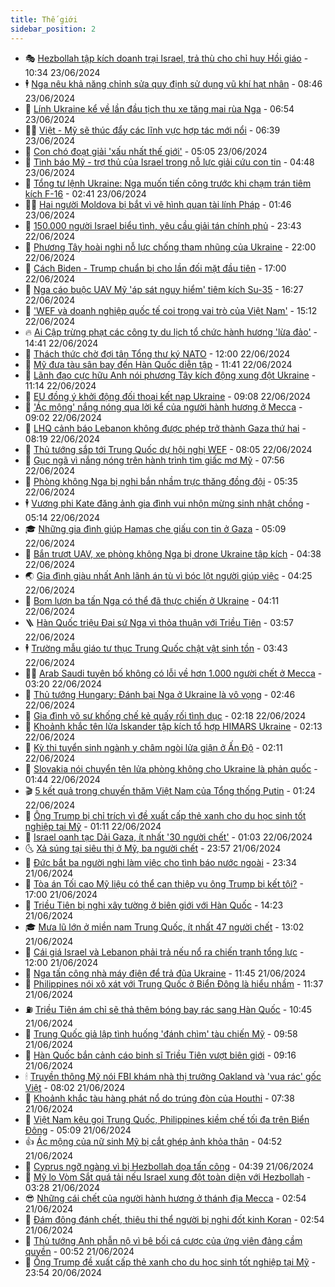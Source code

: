 ```yaml
---
title: Thế giới
sidebar_position: 2
---
```


<!-- vnexpress-the-gioi:START -->
- 🎭 [Hezbollah tập kích doanh trại Israel, trả thù cho chỉ huy Hồi giáo](https://vnexpress.net/hezbollah-tap-kich-doanh-trai-israel-tra-thu-cho-chi-huy-hoi-giao-4761641.html) - 10:34 23/06/2024
- 🕴 [Nga nêu khả năng chỉnh sửa quy định sử dụng vũ khí hạt nhân](https://vnexpress.net/nga-neu-kha-nang-chinh-sua-quy-dinh-su-dung-vu-khi-hat-nhan-4761616.html) - 08:46 23/06/2024
- 🤭 [Lính Ukraine kể về lần đầu tịch thu xe tăng mai rùa Nga](https://vnexpress.net/linh-ukraine-ke-ve-lan-dau-tich-thu-xe-tang-mai-rua-nga-4761061.html) - 06:54 23/06/2024
- 🧑‍💻 [Việt - Mỹ sẽ thúc đẩy các lĩnh vực hợp tác mới nổi](https://vnexpress.net/viet-my-se-thuc-day-cac-linh-vuc-hop-tac-moi-noi-4761555.html) - 06:39 23/06/2024
- 🦏 [Con chó đoạt giải &#39;xấu nhất thế giới&#39;](https://vnexpress.net/con-cho-doat-giai-xau-nhat-the-gioi-4761542.html) - 05:05 23/06/2024
- 🦒 [Tình báo Mỹ - trợ thủ của Israel trong nỗ lực giải cứu con tin](https://vnexpress.net/tinh-bao-my-tro-thu-cua-israel-trong-no-luc-giai-cuu-con-tin-4759969.html) - 04:48 23/06/2024
- 🌈 [Tổng tư lệnh Ukraine: Nga muốn tiến công trước khi chạm trán tiêm kích F-16](https://vnexpress.net/tong-tu-lenh-ukraine-nga-muon-tien-cong-truoc-khi-cham-tran-tiem-kich-f-16-4759398.html) - 02:41 23/06/2024
- 🧑‍🏫 [Hai người Moldova bị bắt vì vẽ hình quan tài lính Pháp](https://vnexpress.net/hai-nguoi-moldova-bi-bat-vi-ve-hinh-quan-tai-linh-phap-4761511.html) - 01:46 23/06/2024
- 🐲 [150.000 người Israel biểu tình, yêu cầu giải tán chính phủ](https://vnexpress.net/150-000-nguoi-israel-bieu-tinh-yeu-cau-giai-tan-chinh-phu-4761490.html) - 23:43 22/06/2024
- 🦒 [Phương Tây hoài nghi nỗ lực chống tham nhũng của Ukraine](https://vnexpress.net/phuong-tay-hoai-nghi-no-luc-chong-tham-nhung-cua-ukraine-4760600.html) - 22:00 22/06/2024
- 🐻 [Cách Biden - Trump chuẩn bị cho lần đối mặt đầu tiên](https://vnexpress.net/cach-biden-trump-chuan-bi-cho-lan-doi-mat-dau-tien-4760938.html) - 17:00 22/06/2024
- 🚀 [Nga cáo buộc UAV Mỹ &#39;áp sát nguy hiểm&#39; tiêm kích Su-35](https://vnexpress.net/nga-cao-buoc-uav-my-ap-sat-nguy-hiem-tiem-kich-su-35-4761443.html) - 16:27 22/06/2024
- 🥰 [&#39;WEF và doanh nghiệp quốc tế coi trọng vai trò của Việt Nam&#39;](https://vnexpress.net/wef-va-doanh-nghiep-quoc-te-coi-trong-vai-tro-cua-viet-nam-4761458.html) - 15:12 22/06/2024
- 🔥 [Ai Cập trừng phạt các công ty du lịch tổ chức hành hương &#39;lừa đảo&#39;](https://vnexpress.net/ai-cap-trung-phat-cac-cong-ty-du-lich-to-chuc-hanh-huong-lua-dao-4761456.html) - 14:41 22/06/2024
- 🥳 [Thách thức chờ đợi tân Tổng thư ký NATO](https://vnexpress.net/thach-thuc-cho-doi-tan-tong-thu-ky-nato-4760843.html) - 12:00 22/06/2024
- 💼 [Mỹ đưa tàu sân bay đến Hàn Quốc diễn tập](https://vnexpress.net/my-dua-tau-san-bay-den-han-quoc-dien-tap-4761412.html) - 11:41 22/06/2024
- 🤡 [Lãnh đạo cực hữu Anh nói phương Tây kích động xung đột Ukraine](https://vnexpress.net/lanh-dao-cuc-huu-anh-noi-phuong-tay-kich-dong-xung-dot-ukraine-4761425.html) - 11:14 22/06/2024
- 🌁 [EU đồng ý khởi động đối thoại kết nạp Ukraine](https://vnexpress.net/eu-dong-y-khoi-dong-doi-thoai-ket-nap-ukraine-4761399.html) - 09:08 22/06/2024
- 🤩 [&#39;Ác mộng&#39; nắng nóng qua lời kể của người hành hương ở Mecca](https://vnexpress.net/ac-mong-nang-nong-qua-loi-ke-cua-nguoi-hanh-huong-o-mecca-4761377.html) - 09:02 22/06/2024
- 🎉 [LHQ cảnh báo Lebanon không được phép trở thành Gaza thứ hai](https://vnexpress.net/lhq-canh-bao-lebanon-khong-duoc-phep-tro-thanh-gaza-thu-hai-4761388.html) - 08:19 22/06/2024
- 🎉 [Thủ tướng sắp tới Trung Quốc dự hội nghị WEF](https://vnexpress.net/thu-tuong-sap-toi-trung-quoc-du-hoi-nghi-wef-4761372.html) - 08:05 22/06/2024
- 🌁 [Gục ngã vì nắng nóng trên hành trình tìm giấc mơ Mỹ](https://vnexpress.net/guc-nga-vi-nang-nong-tren-hanh-trinh-tim-giac-mo-my-4761323.html) - 07:56 22/06/2024
- 🌊 [Phòng không Nga bị nghi bắn nhầm trực thăng đồng đội](https://vnexpress.net/phong-khong-nga-bi-nghi-ban-nham-truc-thang-dong-doi-4761307.html) - 05:35 22/06/2024
- 🕴 [Vương phi Kate đăng ảnh gia đình vui nhộn mừng sinh nhật chồng](https://vnexpress.net/vuong-phi-kate-dang-anh-gia-dinh-vui-nhon-mung-sinh-nhat-chong-4761325.html) - 05:14 22/06/2024
- 🎓 [Những gia đình giúp Hamas che giấu con tin ở Gaza](https://vnexpress.net/nhung-gia-dinh-giup-hamas-che-giau-con-tin-o-gaza-4759241.html) - 05:09 22/06/2024
- 🦩 [Bắn trượt UAV, xe phòng không Nga bị drone Ukraine tập kích](https://vnexpress.net/ban-truot-uav-xe-phong-khong-nga-bi-drone-ukraine-tap-kich-4761290.html) - 04:38 22/06/2024
- 🌏 [Gia đình giàu nhất Anh lãnh án tù vì bóc lột người giúp việc](https://vnexpress.net/gia-dinh-giau-nhat-anh-lanh-an-tu-vi-boc-lot-nguoi-giup-viec-4761280.html) - 04:25 22/06/2024
- 🌋 [Bom lượn ba tấn Nga có thể đã thực chiến ở Ukraine](https://vnexpress.net/bom-luon-ba-tan-nga-co-the-da-thuc-chien-o-ukraine-4760946.html) - 04:11 22/06/2024
- 🪜 [Hàn Quốc triệu Đại sứ Nga vì thỏa thuận với Triều Tiên](https://vnexpress.net/han-quoc-trieu-dai-su-nga-vi-thoa-thuan-voi-trieu-tien-4761270.html) - 03:57 22/06/2024
- 🕴 [Trường mẫu giáo tư thục Trung Quốc chật vật sinh tồn](https://vnexpress.net/truong-mau-giao-tu-thuc-trung-quoc-chat-vat-sinh-ton-4752323.html) - 03:43 22/06/2024
- 🧑‍🏫 [Arab Saudi tuyên bố không có lỗi về hơn 1.000 người chết ở Mecca](https://vnexpress.net/arab-saudi-tuyen-bo-khong-co-loi-ve-hon-1-000-nguoi-chet-o-mecca-4761254.html) - 03:20 22/06/2024
- 🌮 [Thủ tướng Hungary: Đánh bại Nga ở Ukraine là vô vọng](https://vnexpress.net/thu-tuong-hungary-danh-bai-nga-o-ukraine-la-vo-vong-4761233.html) - 02:46 22/06/2024
- 🚦 [Gia đình võ sư khống chế kẻ quấy rối tình dục](https://vnexpress.net/gia-dinh-vo-su-khong-che-ke-quay-roi-tinh-duc-4761232.html) - 02:18 22/06/2024
- 💫 [Khoảnh khắc tên lửa Iskander tập kích tổ hợp HIMARS Ukraine](https://vnexpress.net/khoanh-khac-ten-lua-iskander-tap-kich-to-hop-himars-ukraine-4760897.html) - 02:13 22/06/2024
- 🤡 [Kỳ thi tuyển sinh ngành y châm ngòi lửa giận ở Ấn Độ](https://vnexpress.net/ky-thi-tuyen-sinh-nganh-y-cham-ngoi-lua-gian-o-an-do-4760423.html) - 02:11 22/06/2024
- 🦣 [Slovakia nói chuyển tên lửa phòng không cho Ukraine là phản quốc](https://vnexpress.net/slovakia-noi-chuyen-ten-lua-phong-khong-cho-ukraine-la-phan-quoc-4761243.html) - 01:44 22/06/2024
- 🎬 [5 kết quả trong chuyến thăm Việt Nam của Tổng thống Putin](https://vnexpress.net/5-ket-qua-trong-chuyen-tham-viet-nam-cua-tong-thong-putin-4761197.html) - 01:24 22/06/2024
- 🎉 [Ông Trump bị chỉ trích vì đề xuất cấp thẻ xanh cho du học sinh tốt nghiệp tại Mỹ](https://vnexpress.net/ong-trump-bi-chi-trich-vi-de-xuat-cap-the-xanh-cho-du-hoc-sinh-tot-nghiep-tai-my-4761219.html) - 01:11 22/06/2024
- 🎡 [Israel oanh tạc Dải Gaza, ít nhất &#39;30 người chết&#39;](https://vnexpress.net/israel-oanh-tac-dai-gaza-it-nhat-30-nguoi-chet-4761215.html) - 01:03 22/06/2024
- 🌜 [Xả súng tại siêu thị ở Mỹ, ba người chết](https://vnexpress.net/xa-sung-tai-sieu-thi-o-my-ba-nguoi-chet-4761207.html) - 23:57 21/06/2024
- 🎡 [Đức bắt ba người nghi làm việc cho tình báo nước ngoài](https://vnexpress.net/duc-bat-ba-nguoi-nghi-lam-viec-cho-tinh-bao-nuoc-ngoai-4761209.html) - 23:34 21/06/2024
- 🤗 [Tòa án Tối cao Mỹ liệu có thể can thiệp vụ ông Trump bị kết tội?](https://vnexpress.net/toa-an-toi-cao-my-lieu-co-the-can-thiep-vu-ong-trump-bi-ket-toi-4753985.html) - 17:00 21/06/2024
- 🦩 [Triều Tiên bị nghi xây tường ở biên giới với Hàn Quốc](https://vnexpress.net/trieu-tien-bi-nghi-xay-tuong-o-bien-gioi-voi-han-quoc-4760876.html) - 14:23 21/06/2024
- 🎓 [Mưa lũ lớn ở miền nam Trung Quốc, ít nhất 47 người chết](https://vnexpress.net/mua-lu-lon-o-mien-nam-trung-quoc-it-nhat-47-nguoi-chet-4761169.html) - 13:02 21/06/2024
- 🌁 [Cái giá Israel và Lebanon phải trả nếu nổ ra chiến tranh tổng lực](https://vnexpress.net/cai-gia-israel-va-lebanon-phai-tra-neu-no-ra-chien-tranh-tong-luc-4760396.html) - 12:00 21/06/2024
- 🤩 [Nga tấn công nhà máy điện để trả đũa Ukraine](https://vnexpress.net/nga-tan-cong-nha-may-dien-de-tra-dua-ukraine-4760886.html) - 11:45 21/06/2024
- 👹 [Philippines nói xô xát với Trung Quốc ở Biển Đông là hiểu nhầm](https://vnexpress.net/philippines-noi-xo-xat-voi-trung-quoc-o-bien-dong-la-hieu-nham-4761153.html) - 11:37 21/06/2024
- ⛽️ [Triều Tiên ám chỉ sẽ thả thêm bóng bay rác sang Hàn Quốc](https://vnexpress.net/trieu-tien-am-chi-se-tha-them-bong-bay-rac-sang-han-quoc-4761134.html) - 10:45 21/06/2024
- 🚀 [Trung Quốc giả lập tình huống &#39;đánh chìm&#39; tàu chiến Mỹ](https://vnexpress.net/trung-quoc-gia-lap-tinh-huong-danh-chim-tau-chien-my-4760875.html) - 09:58 21/06/2024
- 🎡 [Hàn Quốc bắn cảnh cáo binh sĩ Triều Tiên vượt biên giới](https://vnexpress.net/han-quoc-ban-canh-cao-binh-si-trieu-tien-vuot-bien-gioi-4760993.html) - 09:16 21/06/2024
- 🕯 [Truyền thông Mỹ nói FBI khám nhà thị trưởng Oakland và &#39;vua rác&#39; gốc Việt](https://vnexpress.net/truyen-thong-my-noi-fbi-kham-nha-thi-truong-oakland-va-vua-rac-goc-viet-4761027.html) - 08:02 21/06/2024
- 🐻 [Khoảnh khắc tàu hàng phát nổ do trúng đòn của Houthi](https://vnexpress.net/khoanh-khac-tau-hang-phat-no-do-trung-don-cua-houthi-4760940.html) - 07:38 21/06/2024
- 🚦 [Việt Nam kêu gọi Trung Quốc, Philippines kiềm chế tối đa trên Biển Đông](https://vnexpress.net/viet-nam-keu-goi-trung-quoc-philippines-kiem-che-toi-da-tren-bien-dong-4760997.html) - 05:09 21/06/2024
- 👍 [Ác mộng của nữ sinh Mỹ bị cắt ghép ảnh khỏa thân](https://vnexpress.net/ac-mong-cua-nu-sinh-my-bi-cat-ghep-anh-khoa-than-4760409.html) - 04:52 21/06/2024
- 🚀 [Cyprus ngỡ ngàng vì bị Hezbollah dọa tấn công](https://vnexpress.net/cyprus-ngo-ngang-vi-bi-hezbollah-doa-tan-cong-4760951.html) - 04:39 21/06/2024
- 🌮 [Mỹ lo Vòm Sắt quá tải nếu Israel xung đột toàn diện với Hezbollah](https://vnexpress.net/my-lo-vom-sat-qua-tai-neu-israel-xung-dot-toan-dien-voi-hezbollah-4760877.html) - 03:28 21/06/2024
- 😎 [Những cái chết của người hành hương ở thánh địa Mecca](https://vnexpress.net/nhung-cai-chet-cua-nguoi-hanh-huong-o-thanh-dia-mecca-4760761.html) - 02:54 21/06/2024
- 🐲 [Đám đông đánh chết, thiêu thi thể người bị nghi đốt kinh Koran](https://vnexpress.net/dam-dong-danh-chet-thieu-thi-the-nguoi-bi-nghi-dot-kinh-koran-4760874.html) - 02:54 21/06/2024
- 💫 [Thủ tướng Anh phẫn nộ vì bê bối cá cược của ứng viên đảng cầm quyền](https://vnexpress.net/thu-tuong-anh-phan-no-vi-be-boi-ca-cuoc-cua-ung-vien-dang-cam-quyen-4760850.html) - 00:52 21/06/2024
- 👀 [Ông Trump đề xuất cấp thẻ xanh cho du học sinh tốt nghiệp tại Mỹ](https://vnexpress.net/ong-trump-de-xuat-cap-the-xanh-cho-du-hoc-sinh-tot-nghiep-tai-my-4760845.html) - 23:54 20/06/2024<!-- vnexpress-the-gioi:END -->